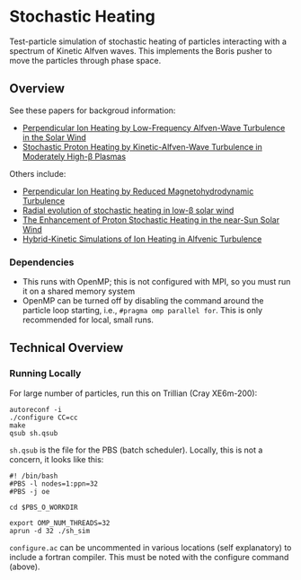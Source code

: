 # Stochastic Heating

Test-particle simulation of stochastic heating of particles interacting with a spectrum of Kinetic Alfven waves. 
This implements the Boris pusher to move the particles through phase space. 

## Overview

See these papers for backgroud information:

* [Perpendicular Ion Heating by Low-Frequency Alfven-Wave Turbulence in the Solar Wind ](https://arxiv.org/pdf/1001.2069.pdf)
* [Stochastic Proton Heating by Kinetic-Alfven-Wave Turbulence in Moderately High-β Plasmas](https://arxiv.org/pdf/1811.08873.pdf)

Others include:

* [Perpendicular Ion Heating by Reduced Magnetohydrodynamic Turbulence](https://arxiv.org/pdf/1309.0742.pdf)
* [Radial evolution of stochastic heating in low-β solar wind](https://arxiv.org/pdf/1905.13355.pdf)
* [The Enhancement of Proton Stochastic Heating in the near-Sun Solar Wind](https://arxiv.org/pdf/1912.02653.pdf)
* [Hybrid-Kinetic Simulations of Ion Heating in Alfvenic Turbulence](https://arxiv.org/pdf/1901.11028.pdf)

### Dependencies

* This runs with OpenMP; this is not configured with MPI, so you must run it on a shared memory system
* OpenMP can be turned off by disabling the command around the particle loop starting, i.e., `#pragma omp parallel for`. This is only recommended for local, small runs. 

## Technical Overview

### Running Locally

For large number of particles, run this on Trillian (Cray XE6m-200):
```
autoreconf -i
./configure CC=cc
make
qsub sh.qsub
```
`sh.qsub` is the file for the PBS (batch scheduler). Locally, this is not a concern, it looks like this:
```
#! /bin/bash
#PBS -l nodes=1:ppn=32
#PBS -j oe

cd $PBS_O_WORKDIR

export OMP_NUM_THREADS=32
aprun -d 32 ./sh_sim
```

`configure.ac` can be uncommented in various locations (self explanatory) to include a fortran compiler. This must be noted with the configure command (above).
